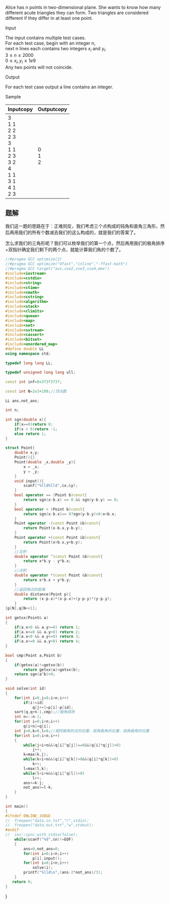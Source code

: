 Alice has n points in two-dimensional plane. She wants to know how many different acute triangles they can form. Two triangles are considered different if they differ in at least one point.

Input

The input contains multiple test cases.  
For each test case, begin with an integer n,  
next n lines each contains two integers $x_{i}$ and $y_{i}$.  
$3 \leq n \leq 2000$  
$0 \leq x_{i},y_{i} \leq 1e9$  
Any two points will not coincide.

Output

For each test case output a line contains an integer.

Sample

|Inputcopy|Outputcopy|
|---|---|
|3<br>1 1<br>2 2<br>2 3<br>3<br>1 1<br>2 3<br>3 2<br>4<br>1 1<br>3 1<br>4 1<br>2 3|0<br>1<br>2|

## 题解
我们这一题的思路在于：正难则反，我们考虑三个点构成的钝角和直角三角形，然后再用我们的所有个数减去我们的这么构成的，就是我们的答案了。

怎么求我们的三角形呢？我们可以枚举我们的第一个点，然后再用我们的极角排序+双指针确定我们剩下的两个点，就能计算我们角的个数了。

```cpp
//#pragma GCC optimize(2)
//#pragma GCC optimize("Ofast","inline","-ffast-math")
//#pragma GCC target("avx,sse2,sse3,sse4,mmx")
#include<iostream>
#include<cstdio>
#include<string>
#include<ctime>
#include<cmath>
#include<cstring>
#include<algorithm>
#include<stack>
#include<climits>
#include<queue>
#include<map>
#include<set>
#include<sstream>
#include<cassert>
#include<bitset>
#include<unordered_map>
#define double LL
using namespace std;
      
typedef long long LL;
      
typedef unsigned long long ull;
      
const int inf=0x3f3f3f3f;
    
const int N=2e3+100;//顶点数 
 
LL ans,not_ans;
 
int n;
 
int sgn(double x){
    if(x==0)return 0;
    if(x < 0)return -1;
    else return 1;
}
 
struct Point{
    double x,y;
    Point(){}
    Point(double _x,double _y){
        x = _x;
        y = _y;
    }
    void input(){
        scanf("%lld%lld",&x,&y);
    }
    bool operator == (Point b)const{
        return sgn(x-b.x) == 0 && sgn(y-b.y) == 0;
    }
    bool operator < (Point b)const{
        return sgn(x-b.x)== 0?sgn(y-b.y)<0:x<b.x;
    }
    Point operator -(const Point &b)const{
        return Point(x-b.x,y-b.y);
    }
    Point operator +(const Point &b)const{
        return Point(x+b.x,y+b.y);
    }
    //叉积
    double operator ^(const Point &b)const{
        return x*b.y - y*b.x;
    }
    //点积
    double operator *(const Point &b)const{
        return x*b.x + y*b.y;
    }
    //返回两点的距离
    double distance(Point p){
        return (x-p.x)*(x-p.x)+(y-p.y)*(y-p.y);
    }
}p[N],q[N<<1];
 
int getxx(Point& a) 
{
    if(a.x>0 && a.y>=0) return 1;
    if(a.x<=0 && a.y>0) return 2;
    if(a.x<0 && a.y<=0) return 3;
    if(a.x>=0 && a.y<0) return 4;
}
 
bool cmp(Point a,Point b)
{
	if(getxx(a)!=getxx(b))
		return getxx(a)<getxx(b);
	return sgn(a^b)>0;
}
 
void solve(int id)
{
    for(int i=0,j=0;i<n;i++)
        if(i!=id)
        	q[j++]=p[i]-p[id];
    sort(q,q+n-1,cmp);//极角排序
    int n=::n-1;
    for(int i=0;i<n;i++)
        q[i+n]=q[i];
    int j=0,k=0,l=0;//相同极角的点的位置，锐角极角的位置，钝角极角的位置
    for(int i=0;i<n;i++)
    {
        while(j<i+n&&(q[i]^q[j])==0&&(q[i]*q[j])>0)
            j++;
        k=max(k,j);
        while(k<i+n&&(q[i]^q[k])>0&&(q[i]*q[k])>0)
            k++;
        l=max(l,k);
        while(l<i+n&&(q[i]^q[l])>0)
            l++;
        ans+=k-j;
        not_ans+=l-k;
    }
}
 
int main()
{
#ifndef ONLINE_JUDGE
//  freopen("data.in.txt","r",stdin);
//  freopen("data.out.txt","w",stdout);
#endif
//  ios::sync_with_stdio(false);
    while(scanf("%d",&n)!=EOF)
    {
        ans=0,not_ans=0;
        for(int i=0;i<n;i++)
            p[i].input();
        for(int i=0;i<n;i++)
        	solve(i);
        printf("%lld\n",(ans-2*not_ans)/3);
    }
   return 0;
}
```
}